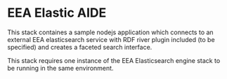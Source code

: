 # EEA Elastic AIDE

This stack containes a sample nodejs application which connects to an external EEA elasticsearch service with RDF river plugin included (to be specified) and creates a faceted search interface.

This stack requires one instance of the EEA Elasticsearch engine stack to be running in the same environment.